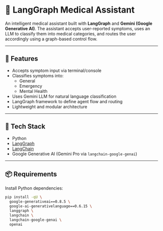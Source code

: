 # 🏥 LangGraph Medical Assistant

An intelligent medical assistant built with **LangGraph** and **Gemini (Google Generative AI)**. The assistant accepts user-reported symptoms, uses an LLM to classify them into medical categories, and routes the user accordingly using a graph-based control flow.

---

## 🚀 Features

- Accepts symptom input via terminal/console
- Classifies symptoms into:
  - General
  - Emergency
  - Mental Health
- Uses Gemini LLM for natural language classification
- LangGraph framework to define agent flow and routing
- Lightweight and modular architecture

---

## 🧠 Tech Stack

- Python
- [LangGraph](https://github.com/langchain-ai/langgraph)
- [LangChain](https://www.langchain.com/)
- Google Generative AI (Gemini Pro via `langchain-google-genai`)

---

## 📦 Requirements

Install Python dependencies:

```bash
pip install -qU \
  google-generativeai==0.8.5 \
  google-ai-generativelanguage==0.6.15 \
  langgraph \
  langchain \
  langchain-google-genai \
  openai
